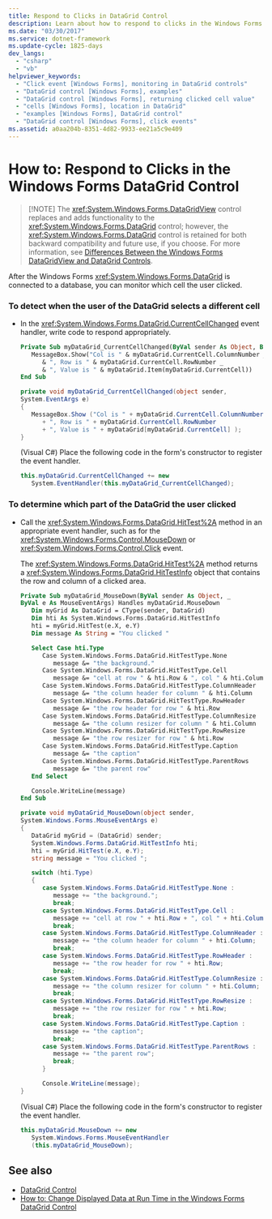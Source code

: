 ```yaml
---
title: Respond to Clicks in DataGrid Control
description: Learn about how to respond to clicks in the Windows Forms DataGrid control, which is retained for both backward compatibility and future use.
ms.date: "03/30/2017"
ms.service: dotnet-framework
ms.update-cycle: 1825-days
dev_langs:
  - "csharp"
  - "vb"
helpviewer_keywords:
  - "Click event [Windows Forms], monitoring in DataGrid controls"
  - "DataGrid control [Windows Forms], examples"
  - "DataGrid control [Windows Forms], returning clicked cell value"
  - "cells [Windows Forms], location in DataGrid"
  - "examples [Windows Forms], DataGrid control"
  - "DataGrid control [Windows Forms], click events"
ms.assetid: a0aa204b-8351-4d82-9933-ee21a5c9e409
---
```

# How to: Respond to Clicks in the Windows Forms DataGrid Control
>
> [!NOTE]
> The <xref:System.Windows.Forms.DataGridView> control replaces and adds functionality to the <xref:System.Windows.Forms.DataGrid> control; however, the <xref:System.Windows.Forms.DataGrid> control is retained for both backward compatibility and future use, if you choose. For more information, see [Differences Between the Windows Forms DataGridView and DataGrid Controls](differences-between-the-windows-forms-datagridview-and-datagrid-controls.md).

After the Windows Forms <xref:System.Windows.Forms.DataGrid> is connected to a database, you can monitor which cell the user clicked.

### To detect when the user of the DataGrid selects a different cell

- In the <xref:System.Windows.Forms.DataGrid.CurrentCellChanged> event handler, write code to respond appropriately.

    ```vb
    Private Sub myDataGrid_CurrentCellChanged(ByVal sender As Object, ByVal e As System.EventArgs) Handles myDataGrid.CurrentCellChanged
       MessageBox.Show("Col is " & myDataGrid.CurrentCell.ColumnNumber _
          & ", Row is " & myDataGrid.CurrentCell.RowNumber _
          & ", Value is " & myDataGrid.Item(myDataGrid.CurrentCell))
    End Sub
    ```

    ```csharp
    private void myDataGrid_CurrentCellChanged(object sender,
    System.EventArgs e)
    {
       MessageBox.Show ("Col is " + myDataGrid.CurrentCell.ColumnNumber
          + ", Row is " + myDataGrid.CurrentCell.RowNumber
          + ", Value is " + myDataGrid[myDataGrid.CurrentCell] );
    }
    ```

     (Visual C#) Place the following code in the form's constructor to register the event handler.

    ```csharp
    this.myDataGrid.CurrentCellChanged += new
       System.EventHandler(this.myDataGrid_CurrentCellChanged);
    ```

### To determine which part of the DataGrid the user clicked

- Call the <xref:System.Windows.Forms.DataGrid.HitTest%2A> method in an appropriate event handler, such as for the <xref:System.Windows.Forms.Control.MouseDown> or <xref:System.Windows.Forms.Control.Click> event.

     The <xref:System.Windows.Forms.DataGrid.HitTest%2A> method returns a <xref:System.Windows.Forms.DataGrid.HitTestInfo> object that contains the row and column of a clicked area.

    ```vb
    Private Sub myDataGrid_MouseDown(ByVal sender As Object, _
    ByVal e As MouseEventArgs) Handles myDataGrid.MouseDown
       Dim myGrid As DataGrid = CType(sender, DataGrid)
       Dim hti As System.Windows.Forms.DataGrid.HitTestInfo
       hti = myGrid.HitTest(e.X, e.Y)
       Dim message As String = "You clicked "

       Select Case hti.Type
          Case System.Windows.Forms.DataGrid.HitTestType.None
             message &= "the background."
          Case System.Windows.Forms.DataGrid.HitTestType.Cell
             message &= "cell at row " & hti.Row & ", col " & hti.Column
          Case System.Windows.Forms.DataGrid.HitTestType.ColumnHeader
             message &= "the column header for column " & hti.Column
          Case System.Windows.Forms.DataGrid.HitTestType.RowHeader
             message &= "the row header for row " & hti.Row
          Case System.Windows.Forms.DataGrid.HitTestType.ColumnResize
             message &= "the column resizer for column " & hti.Column
          Case System.Windows.Forms.DataGrid.HitTestType.RowResize
             message &= "the row resizer for row " & hti.Row
          Case System.Windows.Forms.DataGrid.HitTestType.Caption
             message &= "the caption"
          Case System.Windows.Forms.DataGrid.HitTestType.ParentRows
             message &= "the parent row"
       End Select

       Console.WriteLine(message)
    End Sub
    ```

    ```csharp
    private void myDataGrid_MouseDown(object sender,
    System.Windows.Forms.MouseEventArgs e)
    {
       DataGrid myGrid = (DataGrid) sender;
       System.Windows.Forms.DataGrid.HitTestInfo hti;
       hti = myGrid.HitTest(e.X, e.Y);
       string message = "You clicked ";

       switch (hti.Type)
       {
          case System.Windows.Forms.DataGrid.HitTestType.None :
             message += "the background.";
             break;
          case System.Windows.Forms.DataGrid.HitTestType.Cell :
             message += "cell at row " + hti.Row + ", col " + hti.Column;
             break;
          case System.Windows.Forms.DataGrid.HitTestType.ColumnHeader :
             message += "the column header for column " + hti.Column;
             break;
          case System.Windows.Forms.DataGrid.HitTestType.RowHeader :
             message += "the row header for row " + hti.Row;
             break;
          case System.Windows.Forms.DataGrid.HitTestType.ColumnResize :
             message += "the column resizer for column " + hti.Column;
             break;
          case System.Windows.Forms.DataGrid.HitTestType.RowResize :
             message += "the row resizer for row " + hti.Row;
             break;
          case System.Windows.Forms.DataGrid.HitTestType.Caption :
             message += "the caption";
             break;
          case System.Windows.Forms.DataGrid.HitTestType.ParentRows :
             message += "the parent row";
             break;
          }

          Console.WriteLine(message);
    }
    ```

     (Visual C#) Place the following code in the form's constructor to register the event handler.

    ```csharp
    this.myDataGrid.MouseDown += new
       System.Windows.Forms.MouseEventHandler
       (this.myDataGrid_MouseDown);
    ```

## See also

- [DataGrid Control](datagrid-control-windows-forms.md)
- [How to: Change Displayed Data at Run Time in the Windows Forms DataGrid Control](change-displayed-data-at-run-time-wf-datagrid-control.md)
